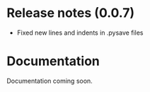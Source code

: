Release notes (0.0.7)
===
* Fixed new lines and indents in .pysave files

Documentation
===
Documentation coming soon.